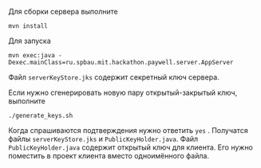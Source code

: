 Для сборки сервера выполните

```
mvn install
```

Для запуска

```
mvn exec:java -Dexec.mainClass=ru.spbau.mit.hackathon.paywell.server.AppServer
```

Файл ```serverKeyStore.jks``` содержит секретный ключ сервера.

Если нужно сгенерировать новую пару открытый-закрытый ключ, выполните

```
./generate_keys.sh
```

Когда спрашиваются подтверждения нужно ответить ```yes``` . 
Получатся файлы ```serverKeyStore.jks``` и ```PublicKeyHolder.java```.
Файл ```PublicKeyHolder.java``` содержит открытый ключ для клиента. 
Его нужно поместить в проект клиента вместо одноимённого файла.
